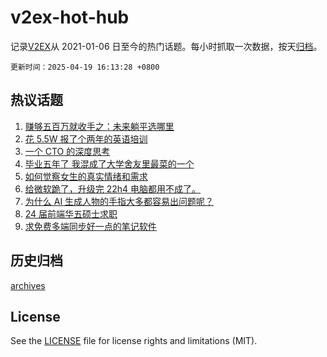 # v2ex-hot-hub

 记录[V2EX](https://www.v2ex.com/)从 2021-01-06 日至今的热门话题。每小时抓取一次数据，按天[归档](archives)。

`更新时间：2025-04-19 16:13:28 +0800`

## 热议话题

1. [赚够五百万就收手之：未来躺平选哪里](https://www.v2ex.com/t/1126517)
1. [花 5.5W 报了个两年的英语培训](https://www.v2ex.com/t/1126622)
1. [一个 CTO 的深度思考](https://www.v2ex.com/t/1126590)
1. [毕业五年了 我混成了大学舍友里最菜的一个](https://www.v2ex.com/t/1126609)
1. [如何觉察女生的真实情绪和需求](https://www.v2ex.com/t/1126510)
1. [给微软跪了，升级完 22h4 电脑都用不成了。](https://www.v2ex.com/t/1126538)
1. [为什么 AI 生成人物的手指大多都容易出问题呢？](https://www.v2ex.com/t/1126534)
1. [24 届前端华五硕士求职](https://www.v2ex.com/t/1126526)
1. [求免费多端同步好一点的笔记软件](https://www.v2ex.com/t/1126574)

## 历史归档

[archives](archives)

## License

See the [LICENSE](LICENSE) file for license rights and limitations (MIT).
